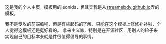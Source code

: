 这是我的个人主页，模板用的leonids，但其实我是从[streamelody.github.io](https://streamelody.github.io/)弄的模板。

我不是专攻的前端编程，但是有些起码的了解，只能在这个模板上修修补补啦，个人觉得这模板还是挺好看的。
拿来主义嘛，特别是在开源社区，用别人的轮子来实现自己的目标本来就是件很值得倡导的事情。
